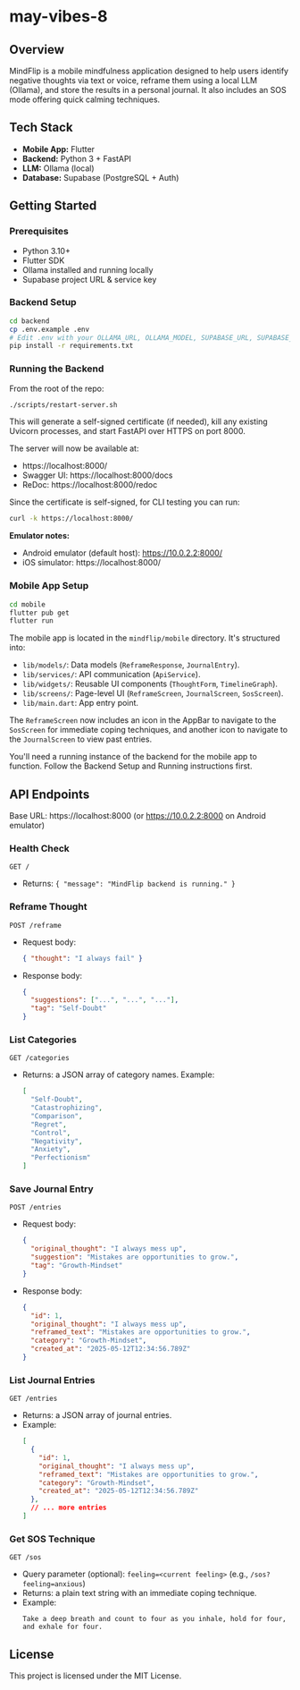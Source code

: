 # may-vibes-8

## Overview
MindFlip is a mobile mindfulness application designed to help users identify negative thoughts via text or voice, reframe them using a local LLM (Ollama), and store the results in a personal journal. It also includes an SOS mode offering quick calming techniques.

## Tech Stack
- **Mobile App:** Flutter
- **Backend:** Python 3 + FastAPI
- **LLM:** Ollama (local)
- **Database:** Supabase (PostgreSQL + Auth)

## Getting Started

### Prerequisites
- Python 3.10+
- Flutter SDK
- Ollama installed and running locally
- Supabase project URL & service key

### Backend Setup
```bash
cd backend
cp .env.example .env
# Edit .env with your OLLAMA_URL, OLLAMA_MODEL, SUPABASE_URL, SUPABASE_KEY
pip install -r requirements.txt
```

### Running the Backend
From the root of the repo:
```bash
./scripts/restart-server.sh
```
This will generate a self-signed certificate (if needed), kill any existing Uvicorn processes, and start FastAPI over HTTPS on port 8000.

The server will now be available at:
- https://localhost:8000/
- Swagger UI: https://localhost:8000/docs
- ReDoc: https://localhost:8000/redoc

Since the certificate is self-signed, for CLI testing you can run:
```bash
curl -k https://localhost:8000/
```

**Emulator notes:**
- Android emulator (default host): https://10.0.2.2:8000/
- iOS simulator: https://localhost:8000/

### Mobile App Setup
```bash
cd mobile
flutter pub get
flutter run
```

The mobile app is located in the `mindflip/mobile` directory. It's structured into:

*   `lib/models/`: Data models (`ReframeResponse`, `JournalEntry`).
*   `lib/services/`: API communication (`ApiService`).
*   `lib/widgets/`: Reusable UI components (`ThoughtForm`, `TimelineGraph`).
*   `lib/screens/`: Page-level UI (`ReframeScreen`, `JournalScreen`, `SosScreen`).
*   `lib/main.dart`: App entry point.

The `ReframeScreen` now includes an icon in the AppBar to navigate to the `SosScreen` for immediate coping techniques, and another icon to navigate to the `JournalScreen` to view past entries.

You'll need a running instance of the backend for the mobile app to function. Follow the Backend Setup and Running instructions first.

## API Endpoints

Base URL: https://localhost:8000 (or https://10.0.2.2:8000 on Android emulator)

### Health Check
`GET /`
- Returns: `{ "message": "MindFlip backend is running." }`

### Reframe Thought
`POST /reframe`
- Request body:
  ```json
  { "thought": "I always fail" }
  ```
- Response body:
  ```json
  {
    "suggestions": ["...", "...", "..."],
    "tag": "Self-Doubt"
  }
  ```

### List Categories
`GET /categories`
- Returns: a JSON array of category names. Example:
  ```json
  [
    "Self-Doubt",
    "Catastrophizing",
    "Comparison",
    "Regret",
    "Control",
    "Negativity",
    "Anxiety",
    "Perfectionism"
  ]
  ```

### Save Journal Entry
`POST /entries`
- Request body:
  ```json
  {
    "original_thought": "I always mess up",
    "suggestion": "Mistakes are opportunities to grow.",
    "tag": "Growth-Mindset"
  }
  ```
- Response body:
  ```json
  {
    "id": 1,
    "original_thought": "I always mess up",
    "reframed_text": "Mistakes are opportunities to grow.",
    "category": "Growth-Mindset",
    "created_at": "2025-05-12T12:34:56.789Z"
  }
  ```

### List Journal Entries
`GET /entries`
- Returns: a JSON array of journal entries.
- Example:
  ```json
  [
    {
      "id": 1,
      "original_thought": "I always mess up",
      "reframed_text": "Mistakes are opportunities to grow.",
      "category": "Growth-Mindset",
      "created_at": "2025-05-12T12:34:56.789Z"
    },
    // ... more entries
  ]
  ```

### Get SOS Technique
`GET /sos`
- Query parameter (optional): `feeling=<current feeling>` (e.g., `/sos?feeling=anxious`)
- Returns: a plain text string with an immediate coping technique.
- Example:
  ```text
  Take a deep breath and count to four as you inhale, hold for four, and exhale for four.
  ```

## License
This project is licensed under the MIT License.